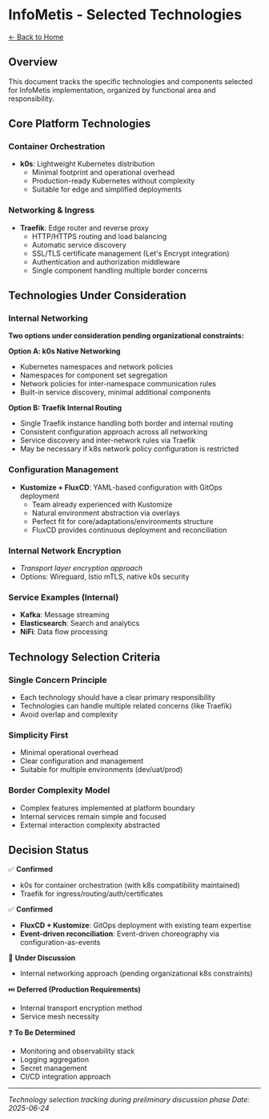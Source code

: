 # InfoMetis - Selected Technologies

[← Back to Home](../../README.md)

## Overview

This document tracks the specific technologies and components selected for InfoMetis implementation, organized by functional area and responsibility.

## Core Platform Technologies

### Container Orchestration
- **k0s**: Lightweight Kubernetes distribution
  - Minimal footprint and operational overhead
  - Production-ready Kubernetes without complexity
  - Suitable for edge and simplified deployments

### Networking & Ingress
- **Traefik**: Edge router and reverse proxy
  - HTTP/HTTPS routing and load balancing
  - Automatic service discovery
  - SSL/TLS certificate management (Let's Encrypt integration)
  - Authentication and authorization middleware
  - Single component handling multiple border concerns

## Technologies Under Consideration

### Internal Networking
**Two options under consideration pending organizational constraints:**

**Option A: k0s Native Networking**
- Kubernetes namespaces and network policies
- Namespaces for component set segregation
- Network policies for inter-namespace communication rules
- Built-in service discovery, minimal additional components

**Option B: Traefik Internal Routing**
- Single Traefik instance handling both border and internal routing
- Consistent configuration approach across all networking
- Service discovery and inter-network rules via Traefik
- May be necessary if k8s network policy configuration is restricted

### Configuration Management
- **Kustomize + FluxCD**: YAML-based configuration with GitOps deployment
  - Team already experienced with Kustomize
  - Natural environment abstraction via overlays  
  - Perfect fit for core/adaptations/environments structure
  - FluxCD provides continuous deployment and reconciliation

### Internal Network Encryption
- *Transport layer encryption approach*
- Options: Wireguard, Istio mTLS, native k0s security

### Service Examples (Internal)
- **Kafka**: Message streaming
- **Elasticsearch**: Search and analytics  
- **NiFi**: Data flow processing

## Technology Selection Criteria

### Single Concern Principle
- Each technology should have a clear primary responsibility
- Technologies can handle multiple related concerns (like Traefik)
- Avoid overlap and complexity

### Simplicity First
- Minimal operational overhead
- Clear configuration and management
- Suitable for multiple environments (dev/uat/prod)

### Border Complexity Model
- Complex features implemented at platform boundary
- Internal services remain simple and focused
- External interaction complexity abstracted

## Decision Status

✅ **Confirmed**
- k0s for container orchestration (with k8s compatibility maintained)
- Traefik for ingress/routing/auth/certificates

✅ **Confirmed**
- **FluxCD + Kustomize**: GitOps deployment with existing team expertise
- **Event-driven reconciliation**: Event-driven choreography via configuration-as-events

🔄 **Under Discussion**
- Internal networking approach (pending organizational k8s constraints)

⏭️ **Deferred (Production Requirements)**
- Internal transport encryption method
- Service mesh necessity

❓ **To Be Determined**
- Monitoring and observability stack
- Logging aggregation
- Secret management
- CI/CD integration approach

---

*Technology selection tracking during preliminary discussion phase*
*Date: 2025-06-24*